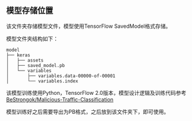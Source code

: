 ## 模型存储位置

该文件夹存储模型文件，模型使用TensorFlow SavedModel格式存储。

模型文件夹结构如下：

```
model
├── keras
│   ├── assets
│   ├── saved_model.pb
│   └── variables
│       ├── variables.data-00000-of-00001
│       └── variables.index
```

该模型训练使用Python，TensorFlow
2.0版本，模型设计逻辑及训练代码参考[BeStrongok/Malicious-Traffic-Classification](https://github.com/BeStrongok/Malicious-Traffic-Classification)

模型训练好之后需要导出为PB格式，之后放到该文件夹下，即可使用。

